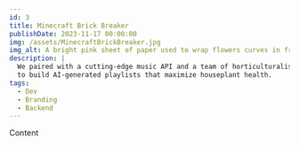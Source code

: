 ```yaml
---
id: 3
title: Minecraft Brick Breaker
publishDate: 2023-11-17 00:00:00
img: /assets/MinecraftBrickBreaker.jpg
img_alt: A bright pink sheet of paper used to wrap flowers curves in front of rich blue background
description: |
  We paired with a cutting-edge music API and a team of horticulturalists
  to build AI-generated playlists that maximize houseplant health.
tags:
  - Dev
  - Branding
  - Backend
---
```


Content
